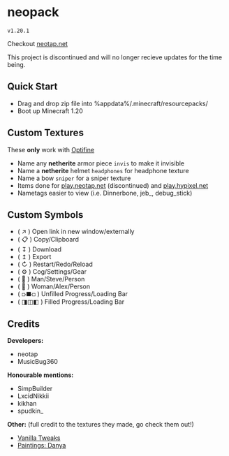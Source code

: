 # neopack

`v1.20.1`

Checkout [neotap.net](https://neotap.net)

This project is discontinued and will no longer recieve updates for the time being.

## Quick Start

-  Drag and drop zip file into %appdata%/.minecraft/resourcepacks/
-  Boot up Minecraft 1.20

## Custom Textures

These **only** work with [Optifine](https://optifine.net/downloads)

-  Name any **netherite** armor piece `invis` to make it invisible
-  Name a **netherite** helmet `headphones` for headphone texture
-  Name a bow `sniper` for a sniper texture
-  Items done for [play.neotap.net](https://neotap.net) (discontinued) and [play.hypixel.net](https://hypixel.net)
-  Nametags easier to view (i.e. Dinnerbone, jeb\_, debug_stick)

## Custom Symbols

-  ( ↗ ) Open link in new window/externally
-  ( 📋 ) Copy/Clipboard
-  ( ↧ ) Download
-  ( ↥ ) Export
-  ( ↻ ) Restart/Redo/Reload
-  ( ⚙ ) Cog/Settings/Gear
-  ( 👨 ) Man/Steve/Person
-  ( 👩 ) Woman/Alex/Person
-  ( ⟥⯀⟤ ) Unfilled Progress/Loading Bar
-  ( ◨◫◧ ) Filled Progress/Loading Bar

## Credits

**Developers:**

-  neotap
-  MusicBug360

**Honourable mentions:**

-  SimpBuilder
-  LxcidNikkii
-  kikhan
-  spudkin\_

**Other:**
(full credit to the textures they made, go check them out!)

-  [Vanilla Tweaks](https://vanillatweaks.net/)
-  [Paintings: Danya](https://www.planetminecraft.com/texture-pack/painting-item-variants-1-19-4-16x-optifine/)
